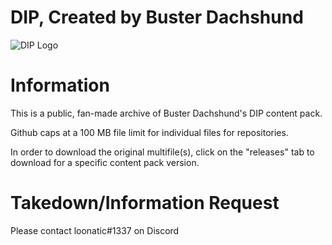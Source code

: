 # DIP, Created by Buster Dachshund

![DIP Logo](https://i.ibb.co/8m2nRpb/DIP.png)

# Information

This is a public, fan-made archive of Buster Dachshund's DIP content pack.

Github caps at a 100 MB file limit for individual files for repositories.

In order to download the original multifile(s), click on the "releases" tab to download for a specific content pack version.



# Takedown/Information Request
Please contact loonatic#1337 on Discord
